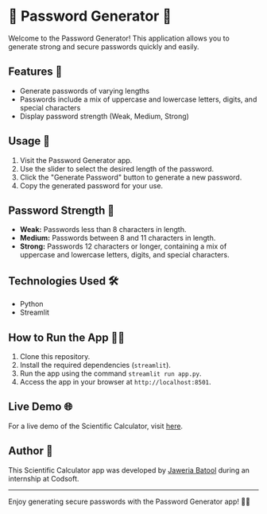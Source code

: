 # 🔐 Password Generator 🔐

Welcome to the Password Generator! This application allows you to generate strong and secure passwords quickly and easily.

## Features 🌟

- Generate passwords of varying lengths
- Passwords include a mix of uppercase and lowercase letters, digits, and special characters
- Display password strength (Weak, Medium, Strong)

## Usage 🚀

1. Visit the Password Generator app.
2. Use the slider to select the desired length of the password.
3. Click the "Generate Password" button to generate a new password.
4. Copy the generated password for your use.

## Password Strength 💪

- **Weak:** Passwords less than 8 characters in length.
- **Medium:** Passwords between 8 and 11 characters in length.
- **Strong:** Passwords 12 characters or longer, containing a mix of uppercase and lowercase letters, digits, and special characters.

## Technologies Used 🛠️

- Python
- Streamlit

## How to Run the App 🏃‍♂️

1. Clone this repository.
2. Install the required dependencies (`streamlit`).
3. Run the app using the command `streamlit run app.py`.
4. Access the app in your browser at `http://localhost:8501`.

## Live Demo 🌐

For a live demo of the Scientific Calculator, visit [here](https://password-generator-jb.streamlit.app/).


## Author 📝

This Scientific Calculator app was developed by [Jaweria Batool](https://www.linkedin.com/in/jaweria-batool/) during an internship at Codsoft.

---

Enjoy generating secure passwords with the Password Generator app! 🔐✨
